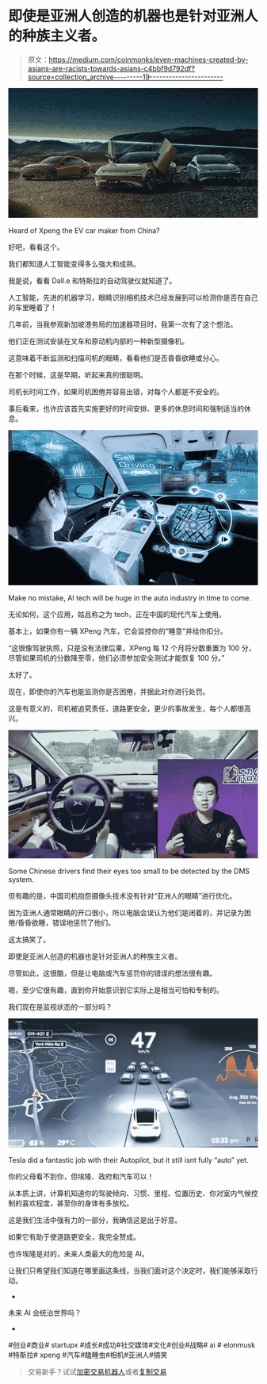# 即使是亚洲人创造的机器也是针对亚洲人的种族主义者。

> 原文：<https://medium.com/coinmonks/even-machines-created-by-asians-are-racists-towards-asians-c4bbf9d792df?source=collection_archive---------19----------------------->

![](img/17601a351a3d41d81cebe530a0d75242.png)

Heard of Xpeng the EV car maker from China?

好吧，看看这个。

我们都知道人工智能变得多么强大和成熟。

我是说，看看 Dall.e 和特斯拉的自动驾驶仪就知道了。

人工智能，先进的机器学习，眼睛识别相机技术已经发展到可以检测你是否在自己的车里睡着了！

几年前，当我参观新加坡港务局的加速器项目时，我第一次有了这个想法。

他们正在测试安装在叉车和原动机内部的一种新型摄像机。

这意味着不断监测和扫描司机的眼睛，看看他们是否昏昏欲睡或分心。

在那个时候，这是早期，听起来真的很聪明。

司机长时间工作，如果司机困倦并容易出错，对每个人都是不安全的。

事后看来，也许应该首先实施更好的时间安排、更多的休息时间和强制适当的休息。

![](img/6cc2da0492e7f6d2326b72c485a56796.png)

Make no mistake, AI tech will be huge in the auto industry in time to come.

无论如何，这个应用，姑且称之为 tech，正在中国的现代汽车上使用。

基本上，如果你有一辆 XPeng 汽车，它会监控你的“睡意”并给你扣分。

“这很像驾驶执照，只是没有法律后果，XPeng 每 12 个月将分数重置为 100 分，尽管如果司机的分数降至零，他们必须参加安全测试才能恢复 100 分。”

太好了。

现在，即使你的汽车也能监测你是否困倦，并据此对你进行处罚。

这是有意义的，司机被追究责任，道路更安全，更少的事故发生，每个人都很高兴。

![](img/a66420a8ecd5a751325f055066f0e927.png)

Some Chinese drivers find their eyes too small to be detected by the DMS system.

但有趣的是，中国司机抱怨摄像头技术没有针对“亚洲人的眼睛”进行优化。

因为亚洲人通常眼睛的开口很小，所以电脑会误认为他们是闭着的，并记录为困倦/昏昏欲睡，错误地惩罚了他们。

这太搞笑了。

即使是亚洲人创造的机器也是针对亚洲人的种族主义者。

尽管如此，这很酷，但是让电脑或汽车惩罚你的错误的想法很有趣。

嗯，至少它很有趣，直到你开始意识到它实际上是相当可怕和专制的。

我们现在是监视状态的一部分吗？

![](img/c2c958ac554921c30976e88448e0f252.png)

Tesla did a fantastic job with their Autopilot, but it still isnt fully “auto” yet.

你的父母看不到你，但埃隆、政府和汽车可以！

从本质上讲，计算机知道你的驾驶倾向、习惯、里程、位置历史、你对室内气候控制的喜欢程度，甚至你的身体有多放松。

这是我们生活中强有力的一部分，我确信这是出于好意。

如果它有助于使道路更安全，我完全赞成。

也许埃隆是对的，未来人类最大的危险是 AI。

让我们只希望我们知道在哪里画这条线，当我们面对这个决定时，我们能够采取行动。

-

未来 AI 会统治世界吗？

-

#创业#商业# startupx #成长#成功#社交媒体#文化#创业#战略# ai # elonmusk #特斯拉# xpeng #汽车#瞌睡虫#相机#亚洲人#搞笑

> 交易新手？试试[加密交易机器人](/coinmonks/crypto-trading-bot-c2ffce8acb2a)或者[复制交易](/coinmonks/top-10-crypto-copy-trading-platforms-for-beginners-d0c37c7d698c)
